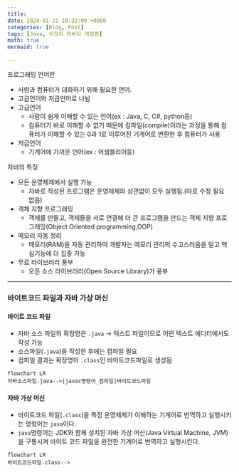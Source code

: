 ```yaml
---
title: 
date: 2024-01-21 10:32:00 +0900
categories: [Blog, Post]
tags: [Java, 이것이 자바다 개정판]
math: true
mermaid: true

---
```


프로그래밍 언어란

* 사람과 컴퓨터가 대화하기 위해 필요한 언어.
* 고급언어와 저급언어로 나뉨
* 고급언어 
	* 사람이 쉽게 이해할 수 있는 언어(ex : Java, C, C#, python등)
	*  컴퓨터가 바로 이해할 수 없기 때문에 컴파일(compile)이라는 과정을 통해 컴퓨터가 이해할 수 있는 0과 1로 이루어진 기계어로 변환한 후 컴퓨터가 사용
* 저급언어
	* 기계어에 가까운 언어(ex : 어셈블리어등)


자바의 특징

* 모든 운영체제에서 실행 가능
	* 자바로 작성된 프로그램은 운영체제와 상관없이 모두 실행됨.(따로 수정 필요 없음)
* 객체 지향 프로그래밍
	* 객체를 만들고, 객체들을 서로 연결해 더 큰 프로그램을 만드는 객체 지향 프로그래밍(Object Oriented programming,OOP)
* 메모리 자동 정리
	* 메모리(RAM)을 자동 관리하여 개발자는 메모리 관리의 수고스러움을 덜고 핵심기능에 더 집중 가능
* 무료 라이브러리 풍부
	* 오픈 소스 라이브러리(Open Source Library)가 풍부

---

### 바이트코드 파일과 자바 가상 머신
#### 바이트 코드 파일
* 자바 소스 파일의 확장명은 `.java` → 텍스트 파일이므로 어떤 텍스트 에디터에서도 작성 가능
* 소스파일(`.java`)을 작성한 후에는 컴파일 필요
* 컴파일 결과는 확장명이 `.class`인 바이트코드파일로 생성됨
```mermaid
flowchart LR 
자바소스파일.java-->|javac명령어_컴파일|바이트코드파일
```

#### 자바 가상 머신
* 바이트코드 파일(`.class`)을 특정 운영체제가 이해하는 기계어로 번역하고 실행시키는 명령어는 `java`이다.
* `java`명령어는 JDK와 함께 설치된 자바 가상 머신(Java Virtual Machine, JVM)을 구통시켜 바이트 코드 파일을 완전한 기계어로 번역하고 실행시킨다.
```mermaid
flowchart LR 
바이트코드파일.class-->
```

<!--stackedit_data:
eyJoaXN0b3J5IjpbLTM2NjAwNzY0NywtNTgwMTc5MzQ2LDEwMT
M1MjA0MjZdfQ==
-->